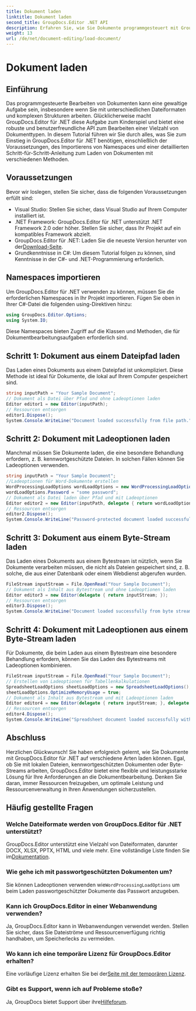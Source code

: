 ```yaml
---
title: Dokument laden
linktitle: Dokument laden
second_title: GroupDocs.Editor .NET API
description: Erfahren Sie, wie Sie Dokumente programmgesteuert mit GroupDocs.Editor für .NET bearbeiten. Schritt-für-Schritt-Anleitung zum Laden von Dokumenten, Verwalten kennwortgeschützter Dateien und mehr.
weight: 13
url: /de/net/document-editing/load-document/
---
```


# Dokument laden

## Einführung
Das programmgesteuerte Bearbeiten von Dokumenten kann eine gewaltige Aufgabe sein, insbesondere wenn Sie mit unterschiedlichen Dateiformaten und komplexen Strukturen arbeiten. Glücklicherweise macht GroupDocs.Editor für .NET diese Aufgabe zum Kinderspiel und bietet eine robuste und benutzerfreundliche API zum Bearbeiten einer Vielzahl von Dokumenttypen. In diesem Tutorial führen wir Sie durch alles, was Sie zum Einstieg in GroupDocs.Editor für .NET benötigen, einschließlich der Voraussetzungen, des Importierens von Namespaces und einer detaillierten Schritt-für-Schritt-Anleitung zum Laden von Dokumenten mit verschiedenen Methoden.
## Voraussetzungen
Bevor wir loslegen, stellen Sie sicher, dass die folgenden Voraussetzungen erfüllt sind:
- Visual Studio: Stellen Sie sicher, dass Visual Studio auf Ihrem Computer installiert ist.
- .NET Framework: GroupDocs.Editor für .NET unterstützt .NET Framework 2.0 oder höher. Stellen Sie sicher, dass Ihr Projekt auf ein kompatibles Framework abzielt.
-  GroupDocs.Editor für .NET: Laden Sie die neueste Version herunter von der[Download-Seite](https://releases.groupdocs.com/editor/net/).
- Grundkenntnisse in C#: Um diesem Tutorial folgen zu können, sind Kenntnisse in der C#- und .NET-Programmierung erforderlich.
## Namespaces importieren
Um GroupDocs.Editor für .NET verwenden zu können, müssen Sie die erforderlichen Namespaces in Ihr Projekt importieren. Fügen Sie oben in Ihrer C#-Datei die folgenden using-Direktiven hinzu:
```csharp
using GroupDocs.Editor.Options;
using System.IO;
```
Diese Namespaces bieten Zugriff auf die Klassen und Methoden, die für Dokumentbearbeitungsaufgaben erforderlich sind.
## Schritt 1: Dokument aus einem Dateipfad laden
Das Laden eines Dokuments aus einem Dateipfad ist unkompliziert. Diese Methode ist ideal für Dokumente, die lokal auf Ihrem Computer gespeichert sind.

```csharp
string inputPath = "Your Sample Document";
// Dokument als Datei über Pfad und ohne Ladeoptionen laden
Editor editor1 = new Editor(inputPath);
// Ressourcen entsorgen
editor1.Dispose();
System.Console.WriteLine("Document loaded successfully from file path.");
```
## Schritt 2: Dokument mit Ladeoptionen laden
Manchmal müssen Sie Dokumente laden, die eine besondere Behandlung erfordern, z. B. kennwortgeschützte Dateien. In solchen Fällen können Sie Ladeoptionen verwenden.

```csharp
string inputPath = "Your Sample Document";
//Ladeoptionen für Word-Dokumente erstellen
WordProcessingLoadOptions wordLoadOptions = new WordProcessingLoadOptions();
wordLoadOptions.Password = "some password";
// Dokument als Datei laden über Pfad und mit Ladeoptionen
Editor editor2 = new Editor(inputPath, delegate { return wordLoadOptions; });
// Ressourcen entsorgen
editor2.Dispose();
System.Console.WriteLine("Password-protected document loaded successfully.");
```
## Schritt 3: Dokument aus einem Byte-Stream laden
Das Laden eines Dokuments aus einem Bytestream ist nützlich, wenn Sie Dokumente verarbeiten müssen, die nicht als Dateien gespeichert sind, z. B. solche, die aus einer Datenbank oder einem Webdienst abgerufen wurden.

```csharp
FileStream inputStream = File.OpenRead("Your Sample Document");
// Dokument als Inhalt aus Bytestream und ohne Ladeoptionen laden
Editor editor3 = new Editor(delegate { return inputStream; });
// Ressourcen entsorgen
editor3.Dispose();
System.Console.WriteLine("Document loaded successfully from byte stream.");
```
## Schritt 4: Dokument mit Ladeoptionen aus einem Byte-Stream laden
Für Dokumente, die beim Laden aus einem Bytestream eine besondere Behandlung erfordern, können Sie das Laden des Bytestreams mit Ladeoptionen kombinieren.

```csharp
FileStream inputStream = File.OpenRead("Your Sample Document");
// Erstellen von Ladeoptionen für Tabellenkalkulationen
SpreadsheetLoadOptions sheetLoadOptions = new SpreadsheetLoadOptions();
sheetLoadOptions.OptimizeMemoryUsage = true;
// Dokument als Inhalt aus Bytestream und mit Ladeoptionen laden
Editor editor4 = new Editor(delegate { return inputStream; }, delegate { return sheetLoadOptions; });
// Ressourcen entsorgen
editor4.Dispose();
System.Console.WriteLine("Spreadsheet document loaded successfully with load options.");
```
## Abschluss
Herzlichen Glückwunsch! Sie haben erfolgreich gelernt, wie Sie Dokumente mit GroupDocs.Editor für .NET auf verschiedene Arten laden können. Egal, ob Sie mit lokalen Dateien, kennwortgeschützten Dokumenten oder Byte-Streams arbeiten, GroupDocs.Editor bietet eine flexible und leistungsstarke Lösung für Ihre Anforderungen an die Dokumentbearbeitung. Denken Sie daran, immer Ressourcen freizugeben, um optimale Leistung und Ressourcenverwaltung in Ihren Anwendungen sicherzustellen.
## Häufig gestellte Fragen
### Welche Dateiformate werden von GroupDocs.Editor für .NET unterstützt?
 GroupDocs.Editor unterstützt eine Vielzahl von Dateiformaten, darunter DOCX, XLSX, PPTX, HTML und viele mehr. Eine vollständige Liste finden Sie im[Dokumentation](https://tutorials.groupdocs.com/editor/net/).
### Wie gehe ich mit passwortgeschützten Dokumenten um?
 Sie können Ladeoptionen verwenden wie`WordProcessingLoadOptions` um beim Laden passwortgeschützter Dokumente das Passwort anzugeben.
### Kann ich GroupDocs.Editor in einer Webanwendung verwenden?
Ja, GroupDocs.Editor kann in Webanwendungen verwendet werden. Stellen Sie sicher, dass Sie Dateiströme und Ressourcenverfügung richtig handhaben, um Speicherlecks zu vermeiden.
### Wo kann ich eine temporäre Lizenz für GroupDocs.Editor erhalten?
 Eine vorläufige Lizenz erhalten Sie bei der[Seite mit der temporären Lizenz](https://purchase.groupdocs.com/temporary-license/).
### Gibt es Support, wenn ich auf Probleme stoße?
 Ja, GroupDocs bietet Support über ihre[Hilfeforum](https://forum.groupdocs.com/c/editor/20).